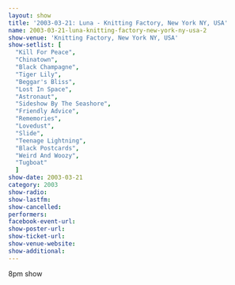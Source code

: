 ```yaml
---
layout: show
title: '2003-03-21: Luna - Knitting Factory, New York NY, USA'
name: 2003-03-21-luna-knitting-factory-new-york-ny-usa-2
show-venue: 'Knitting Factory, New York NY, USA'
show-setlist: [
  "Kill For Peace",
  "Chinatown",
  "Black Champagne",
  "Tiger Lily",
  "Beggar's Bliss",
  "Lost In Space",
  "Astronaut",
  "Sideshow By The Seashore",
  "Friendly Advice",
  "Rememories",
  "Lovedust",
  "Slide",
  "Teenage Lightning",
  "Black Postcards",
  "Weird And Woozy",
  "Tugboat"
  ]
show-date: 2003-03-21
category: 2003
show-radio: 
show-lastfm: 
show-cancelled: 
performers: 
facebook-event-url: 
show-poster-url: 
show-ticket-url: 
show-venue-website: 
show-additional: 
---
```


8pm show